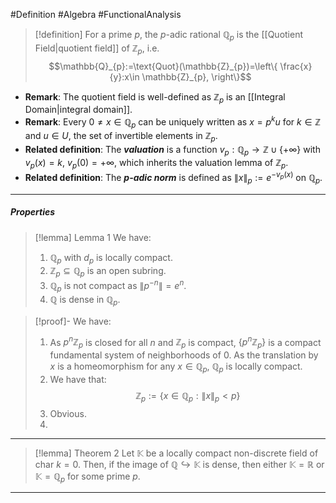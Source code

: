 #Definition #Algebra #FunctionalAnalysis 
> [!definition]
> For a prime $p$, the $p$-adic rational $\mathbb{Q}_{p}$ is the [[Quotient Field|quotient field]] of $\mathbb{Z}_{p}$, i.e. $$\mathbb{Q}_{p}:=\text{Quot}(\mathbb{Z}_{p})=\left\{  \frac{x}{y}:x\in \mathbb{Z}_{p},  \right\}$$
- **Remark**: The quotient field is well-defined as $\mathbb{Z}_{p}$ is an [[Integral Domain|integral domain]].
- **Remark**: Every $0\neq x\in \mathbb{Q}_{p}$ can be uniquely written as $x=p^ku$ for $k\in \mathbb{Z}$ and $u\in U$, the set of invertible elements in $\mathbb{Z}_{p}$. 
- **Related definition**: The ***valuation*** is a function $v_{p}:\mathbb{Q}_{p}\to \mathbb{Z}\cup \{ +\infty \}$ with $v_{p}(x)=k$, $v_{p}(0)=+\infty$, which inherits the valuation lemma of $\mathbb{Z}_{p}$.
- **Related definition**: The ***$p$-adic norm*** is defined as  $\|x\|_{p}:=e^{-v_{p}(x)}$ on $\mathbb{Q}_{p}$.
---
##### Properties
> [!lemma] Lemma 1
> We have:
> 1. $\mathbb{Q}_{p}$ with $d_{p}$ is locally compact.
> 2. $\mathbb{Z}_{p}\subseteq \mathbb{Q}_{p}$ is an open subring.
> 3. $\mathbb{Q}_{p}$ is not compact as $\|p^{-n}\|=e^n$.
> 4. $\mathbb{Q}$ is dense in $\mathbb{Q}_{p}$.

> [!proof]-
> We have:
> 1. As $p^n\mathbb{Z}_{p}$ is closed for all $n$ and $\mathbb{Z}_{p}$ is compact, $\{ p^n\mathbb{Z}_{p} \}$ is a compact fundamental system of neighborhoods of $0$. As the translation by $x$ is a homeomorphism for any $x\in \mathbb{Q}_{p}$, $\mathbb{Q}_{p}$ is locally compact.
> 2. We have that: $$\mathbb{Z}_{p}:=\{ x\in \mathbb{Q}_{p}:\|x\|_{p}<p \}$$
> 3. Obvious.
> 4. 
---
> [!lemma] Theorem 2
> Let $\mathbb{K}$ be a locally compact non-discrete field of $\text{char }k=0$. Then, if the image of $\mathbb{Q}\hookrightarrow \mathbb{K}$ is dense, then either $\mathbb{K}=\mathbb{R}$ or $\mathbb{K}=\mathbb{Q}_{p}$ for some prime $p$.
---
